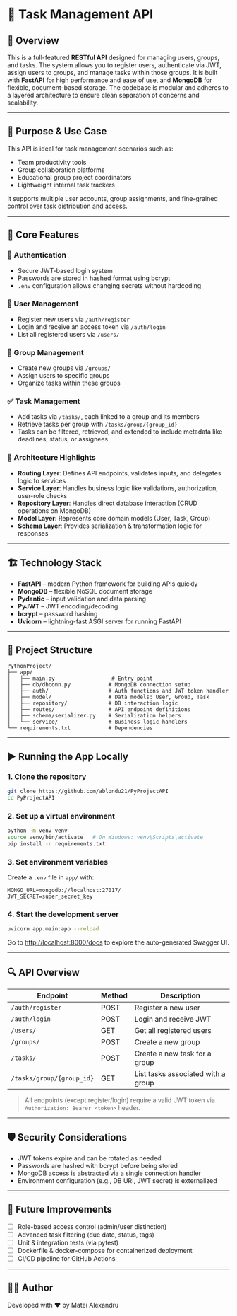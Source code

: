 # 📝 Task Management API

## 🧩 Overview

This is a full-featured **RESTful API** designed for managing users, groups, and tasks. The system allows you to register users, authenticate via JWT, assign users to groups, and manage tasks within those groups. It is built with **FastAPI** for high performance and ease of use, and **MongoDB** for flexible, document-based storage. The codebase is modular and adheres to a layered architecture to ensure clean separation of concerns and scalability.

---

## 🔧 Purpose & Use Case

This API is ideal for task management scenarios such as:

- Team productivity tools
- Group collaboration platforms
- Educational group project coordinators
- Lightweight internal task trackers

It supports multiple user accounts, group assignments, and fine-grained control over task distribution and access.

---

## 🚀 Core Features

### 🔐 Authentication

- Secure JWT-based login system
- Passwords are stored in hashed format using bcrypt
- `.env` configuration allows changing secrets without hardcoding

### 👤 User Management

- Register new users via `/auth/register`
- Login and receive an access token via `/auth/login`
- List all registered users via `/users/`

### 👥 Group Management

- Create new groups via `/groups/`
- Assign users to specific groups
- Organize tasks within these groups

### ✅ Task Management

- Add tasks via `/tasks/`, each linked to a group and its members
- Retrieve tasks per group with `/tasks/group/{group_id}`
- Tasks can be filtered, retrieved, and extended to include metadata like deadlines, status, or assignees

### 📂 Architecture Highlights

- **Routing Layer**: Defines API endpoints, validates inputs, and delegates logic to services
- **Service Layer**: Handles business logic like validations, authorization, user-role checks
- **Repository Layer**: Handles direct database interaction (CRUD operations on MongoDB)
- **Model Layer**: Represents core domain models (User, Task, Group)
- **Schema Layer**: Provides serialization & transformation logic for responses

---

## 🏗️ Technology Stack

- **FastAPI** – modern Python framework for building APIs quickly
- **MongoDB** – flexible NoSQL document storage
- **Pydantic** – input validation and data parsing
- **PyJWT** – JWT encoding/decoding
- **bcrypt** – password hashing
- **Uvicorn** – lightning-fast ASGI server for running FastAPI

---

## 📁 Project Structure

```
PythonProject/
├── app/
│   ├── main.py                  # Entry point
│   ├── db/dbconn.py            # MongoDB connection setup
│   ├── auth/                   # Auth functions and JWT token handler
│   ├── model/                  # Data models: User, Group, Task
│   ├── repository/             # DB interaction logic
│   ├── routes/                 # API endpoint definitions
│   ├── schema/serializer.py    # Serialization helpers
│   └── service/                # Business logic handlers
└── requirements.txt            # Dependencies
```

---

## ▶️ Running the App Locally

### 1. Clone the repository

```bash
git clone https://github.com/ablondu21/PyProjectAPI
cd PyProjectAPI
```

### 2. Set up a virtual environment

```bash
python -m venv venv
source venv/bin/activate   # On Windows: venv\Scripts\activate
pip install -r requirements.txt
```

### 3. Set environment variables

Create a `.env` file in `app/` with:

```env
MONGO_URL=mongodb://localhost:27017/
JWT_SECRET=super_secret_key
```

### 4. Start the development server

```bash
uvicorn app.main:app --reload
```

Go to [http://localhost:8000/docs](http://localhost:8000/docs) to explore the auto-generated Swagger UI.

---

## 🔍 API Overview

| Endpoint                  | Method | Description                        |
| ------------------------- | ------ | ---------------------------------- |
| `/auth/register`          | POST   | Register a new user                |
| `/auth/login`             | POST   | Login and receive JWT              |
| `/users/`                 | GET    | Get all registered users           |
| `/groups/`                | POST   | Create a new group                 |
| `/tasks/`                 | POST   | Create a new task for a group      |
| `/tasks/group/{group_id}` | GET    | List tasks associated with a group |

> All endpoints (except register/login) require a valid JWT token via `Authorization: Bearer <token>` header.

---

## 🛡️ Security Considerations

- JWT tokens expire and can be rotated as needed
- Passwords are hashed with bcrypt before being stored
- MongoDB access is abstracted via a single connection handler
- Environment configuration (e.g., DB URI, JWT secret) is externalized

---

## 📌 Future Improvements

- [ ] Role-based access control (admin/user distinction)
- [ ] Advanced task filtering (due date, status, tags)
- [ ] Unit & integration tests (via pytest)
- [ ] Dockerfile & docker-compose for containerized deployment
- [ ] CI/CD pipeline for GitHub Actions

---

## 👨‍💻 Author

Developed with ❤️ by Matei Alexandru
